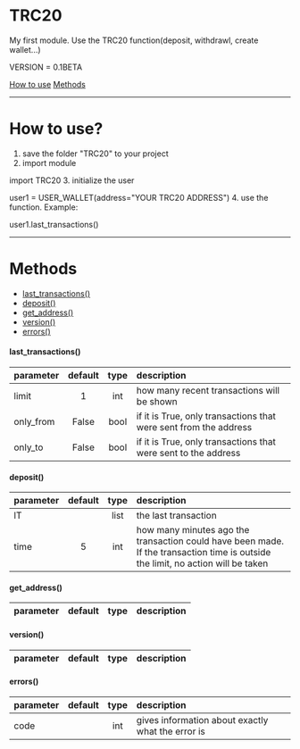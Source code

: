 # TRC20
My first module. Use the TRC20 function(deposit, withdrawl, create wallet...)

VERSION = 0.1BETA

[How to use](#HowToUse)
[Methods](#Methods)

***
# <a id="HowToUse">How to use?</a>

1. save the folder "TRC20" to your project
2. import module
 
import TRC20
3. initialize the user
  
user1 = USER_WALLET(address="YOUR TRC20 ADDRESS")
4. use the function. Example:
  
user1.last_transactions()
***
# <a id="Methods">Methods</a>
+ [last_transactions()](#lT)
+ [deposit()](#deposit)
+ [get_address()](#gA)
+ [version()](#version)
+ [errors()](#errors)

#### <a id="lT">last_transactions()</a>
parameter | default | type | description |
:-------------|:------------:|:-------:|:----------------------------
limit | 1 | int | how many recent transactions will be shown
only_from | False | bool | if it is True, only transactions that were sent from the address
only_to | False | bool | if it is True, only transactions that were sent to the address

#### <a id="deposit">deposit()</a>
parameter | default | type | description |
:-------------|:------------:|:-------:|:----------------------------
lT |  | list | the last transaction
time | 5 | int | how many minutes ago the transaction could have been made. If the transaction time is outside the limit, no action will be taken

#### <a id="gA">get_address()</a>
parameter | default | type | description |
:-------------|:------------:|:-------:|:----------------------------


#### <a id="version">version()</a>
parameter | default | type | description |
:-------------|:------------:|:-------:|:----------------------------

#### <a id="errors">errors()</a>
parameter | default | type | description |
:-------------|:------------:|:-------:|:----------------------------
code |  | int | gives information about exactly what the error is
